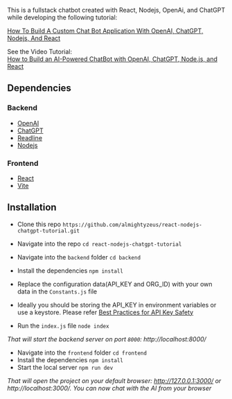This is a fullstack chatbot created with React, Nodejs, OpenAi, and ChatGPT while developing the following tutorial:

[How To Build A Custom Chat Bot Application With OpenAI, ChatGPT, Nodejs, And React](https://www.freecodecamp.org/news/how-to-build-a-chatbot-with-openai-chatgpt-nodejs-and-react/)

See the Video Tutorial: <br />
[How to Build an AI-Powered ChatBot with OpenAI, ChatGPT, Node.js, and React](https://youtu.be/yxgFMLccjj0)

## Dependencies
### Backend
* [OpenAI](https://openai.com/)
* [ChatGPT](https://platform.openai.com/)
* [Readline](https://nodejs.org/api/readline.html)
* [Nodejs](https://nodejs.org/en)

### Frontend
* [React](https://react.dev/)
* [Vite](https://vitejs.dev/)

## Installation
* Clone this repo `https://github.com/almightyzeus/react-nodejs-chatgpt-tutorial.git`
* Navigate into the repo `cd react-nodejs-chatgpt-tutorial`

* Navigate into the `backend` folder `cd backend`
* Install the dependencies ``npm install``
* Replace the configuration data(API_KEY and ORG_ID) with your own data in the `Constants.js` file
* Ideally you should be storing the API_KEY in environment variables or use a keystore. 
Please refer [Best Practices for API Key Safety](https://help.openai.com/en/articles/5112595-best-practices-for-api-key-safety#h_03e323d520)
* Run the `index.js` file `node index`

*That will start the backend server on port `8000`: http://localhost:8000/*

* Navigate into the `frontend` folder `cd frontend`
* Install the dependencies ``npm install``
* Start the local server ``npm run dev``

*That will open the project on your default browser: http://127.0.0.1:3000/ or http://localhost:3000/. You can now chat with the AI from your browser*
